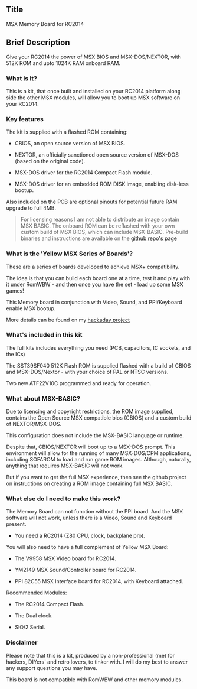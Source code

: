 

## Title

MSX Memory Board for RC2014

## Brief Description

Give your RC2014 the power of MSX BIOS and MSX-DOS/NEXTOR, with 512K ROM and upto 1024K RAM onboard RAM.


### What is it?

This is a kit, that once built and installed on your RC2014 platform along side the other MSX modules, will allow you to boot up MSX software on your RC2014.

### Key features

The kit is supplied with a flashed ROM containing:

* CBIOS, an open source version of MSX BIOS.

* NEXTOR, an officially sanctioned open source version of MSX-DOS (based on the original code).

* MSX-DOS driver for the RC2014 Compact Flash module.

* MSX-DOS driver for an embedded ROM DISK image, enabling disk-less bootup.

Also included on the PCB are optional pinouts for potential future RAM upgrade to full 4MB.

> For licensing reasons I am not able to distribute an image contain MSX BASIC.  The onboard ROM can be reflashed with your own custom build of MSX BIOS, which can include MSX-BASIC. Pre-build binaries and instructions are available on the [github repo's page](http://.....)

### What is the 'Yellow MSX Series of Boards'?

These are a series of boards developed to achieve MSX+ compatibility.

The idea is that you can build each board one at a time, test it and play with it under RomWBW - and then once you have the set - load up some MSX games!

This Memory board in conjunction with Video, Sound, and PPI/Keyboard enable MSX bootup.

More details can be found on my [hackaday project](https://hackaday.io/project/175574-msx-compatible-boards-for-rc2014)

### What's included in this kit

The full kits includes everything you need (PCB, capacitors, IC sockets, and the ICs)

The SST39SF040 512K Flash ROM is supplied flashed with a build of CBIOS and MSX-DOS/Nextor - with your choice of PAL or NTSC versions.

Two new ATF22V10C programmed and ready for operation.

### What about MSX-BASIC?

Due to licencing and copyright restrictions, the ROM image supplied, contains the Open Source MSX compatible bios (CBIOS) and a custom build of NEXTOR/MSX-DOS.

This configuration does not include the MSX-BASIC language or runtime.

Despite that, CBIOS/NEXTOR will boot up to a MSX-DOS prompt.  This environment will allow for the running of many MSX-DOS/CPM applications, including SOFAROM to load and run game ROM images.  Although, naturally, anything that requires MSX-BASIC will not work.

But if you want to get the full MSX experience, then see the github project on instructions on creating a ROM image containing full MSX BASIC.

### What else do I need to make this work?

The Memory Board can not function without the PPI board.  And the MSX software will not work, unless there is a Video, Sound and Keyboard present.

* You need a RC2014 (Z80 CPU, clock, backplane pro).

You will also need to have a full complement of Yellow MSX Board:

* The V9958 MSX Video board for RC2014.

* YM2149 MSX Sound/Controller board for RC2014.

* PPI 82C55 MSX Interface board for RC2014, with Keyboard attached.


Recommended Modules:

* The RC2014 Compact Flash.

* The Dual clock.

* SIO/2 Serial.

### Disclaimer

Please note that this is a kit, produced by a non-professional (me) for hackers, DIYers' and retro lovers, to tinker with.  I will do my best to answer any support questions you may have.

This board is not compatible with RomWBW and other memory modules.
